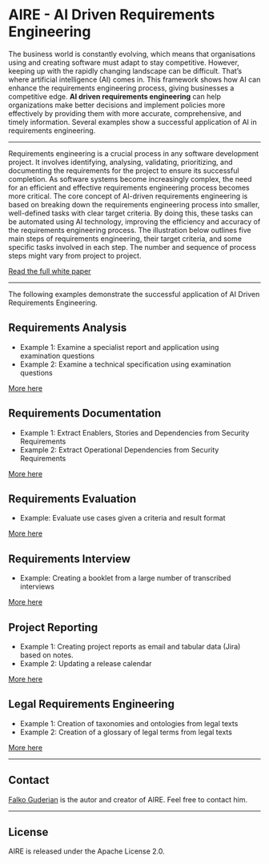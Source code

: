 # AIRE - AI Driven Requirements Engineering

The business world is constantly evolving, which means that organisations using and creating software must adapt to stay competitive. However, keeping up with the rapidly changing landscape can be difficult. That’s where artificial intelligence (AI) comes in. This framework shows how AI can enhance the requirements engineering process, giving businesses a competitive edge. **AI driven requirements engineering** can help organizations make better decisions and implement policies more effectively by providing them with more accurate, comprehensive, and timely information. Several examples show a successful application of AI in requirements engineering.

---
Requirements engineering is a crucial process in any software development project. It involves identifying, analysing, validating, prioritizing, and documenting the requirements for the project to ensure its successful completion. As software systems become increasingly complex, the need for an efficient and effective requirements engineering process becomes more critical. The core concept of AI-driven requirements engineering is based on breaking down the requirements engineering process into smaller, well-defined tasks with clear target criteria. By doing this, these tasks can be automated using AI technology, improving the efficiency and accuracy of the requirements engineering process. The illustration below outlines five main steps of requirements engineering, their target criteria, and some specific tasks involved in each step. The number and sequence of process steps might vary from project to project.


[Read the full white paper](./whitepaper.md)

---
The following examples demonstrate the successful application of AI Driven Requirements Engineering.

## Requirements Analysis
- Example 1: Examine a specialist report and application using examination questions
- Example 2: Examine a technical specification using examination questions

[More here](./analysis/README.md)

## Requirements Documentation
- Example 1: Extract Enablers, Stories and Dependencies from Security Requirements
- Example 2: Extract Operational Dependencies from Security Requirements

[More here](./documentation/README.md)

## Requirements Evaluation
- Example: Evaluate use cases given a criteria and result format

[More here](./evaluation/README.md)

## Requirements Interview
- Example: Creating a booklet from a large number of transcribed interviews

[More here](./interview/README.md)

## Project Reporting
- Example 1: Creating project reports as email and tabular data (Jira) based on notes.
- Example 2: Updating a release calendar

[More here](./report/README.md)

## Legal Requirements Engineering
- Example 1: Creation of taxonomies and ontologies from legal texts
- Example 2: Creation of a glossary of legal terms from legal texts

[More here](./legal_engineering/README.md)

---
## Contact
[Falko Guderian](https://github.com/FalkoGuderian/CV) is the autor and creator of AIRE. Feel free to contact him.

---

## License
AIRE is released under the Apache License 2.0.
